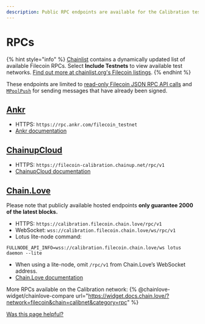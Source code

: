 ```yaml
---
description: Public RPC endpoints are available for the Calibration testnet.
---
```


# RPCs

{% hint style="info" %}
[Chainlist](https://chainlist.org/?search=filecoin\&testnets=true) contains a dynamically updated list of available Filecoin RPCs. Select **Include Testnets** to view available test networks. [Find out more at chainlist.org's Filecoin listings](https://chainlist.org/?search=filecoin\&testnets=true).
{% endhint %}

These endpoints are limited to [read-only Filecoin JSON RPC API calls](../../reference/json-rpc/) and [`MPoolPush`](../../reference/json-rpc/mpool.md) for sending messages that have already been signed.

## [Ankr](https://www.ankr.com/rpc/filecoin)

* HTTPS: `https://rpc.ankr.com/filecoin_testnet`
* [Ankr documentation](https://www.ankr.com/docs/rpc-service/chains/chains-list/#filecoin)

## [ChainupCloud](https://cloud.chainup.com)

* HTTPS: `https://filecoin-calibration.chainup.net/rpc/v1`
* [ChainupCloud documentation](https://docs.chainupcloud.com/blockchain-api/filecoin/public-apis)

## [Chain.Love](https://filecoin.chain.love/)

Please note that publicly available hosted endpoints **only guarantee 2000 of the latest blocks.**

* HTTPS: `https://calibration.filecoin.chain.love/rpc/v1`
* WebSocket: `wss://calibration.filecoin.chain.love/ws/rpc/v1`
* Lotus lite-node command:

```
FULLNODE_API_INFO=wss://calibration.filecoin.chain.love/ws lotus daemon --lite
```

* When using a lite-node, omit `/rpc/v1` from Chain.Love’s WebSocket address.
* [Chain.Love documentation](https://chain-love.gitbook.io/chain-love-docs/blockchains/filecoin)


More RPCs available on the Calibration network:
{% @chainlove-widget/chainlove-compare url="https://widget.docs.chain.love/?network=filecoin&chain=calibnet&category=rpc" %}

[Was this page helpful?](https://airtable.com/apppq4inOe4gmSSlk/pagoZHC2i1iqgphgl/form?prefill\_Page+URL=https://docs.filecoin.io/networks/calibration/rpcs)

